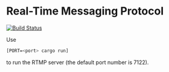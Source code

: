 # Real-Time Messaging Protocol

[![Build Status](https://travis-ci.org/github/cnlab2021-lyb/rtmp.svg?branch=master)](https://travis-ci.org/github/cnlab2021-lyb/rtmp)

Use

```sh
[PORT=<port> cargo run]
```

to run the RTMP server (the default port number is 7122).
